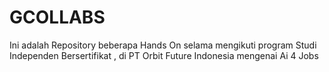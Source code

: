 # GCOLLABS
Ini adalah Repository beberapa Hands On selama mengikuti  program Studi Independen Bersertifikat , di PT Orbit Future Indonesia mengenai Ai 4 Jobs
